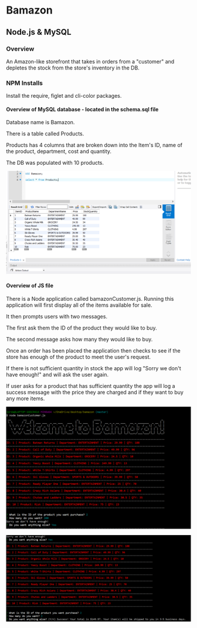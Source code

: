 # Bamazon

## Node.js & MySQL



### Overview

An Amazon-like storefront that takes in orders from a "customer" and depletes the stock from the store's inventory in the DB.

### NPM Installs

Install the require, figlet and cli-color packages.

#### Overview of MySQL database - located in the schema.sql file

Database name is Bamazon.

There is a table called Products.

Products has 4 columns that are broken down into the Item's ID, name of the product, department, cost and quantity.

The DB was populated with 10 products.

![alt text](./images/bamazondb.PNG)

#### Overview of JS file

There is a Node application called bamazonCustomer.js. Running this application will first display all of the items available for sale. 

It then prompts users with two messages.

The first ask them the ID of the product they would like to buy.

The second message asks how many they would like to buy.

Once an order has been placed the application then checks to see if the store has enough of the product to meet the user's request.

If there is not sufficient quantity in stock the app will log "Sorry we don't have enough!" and will ask the user again.

If user asks for a product that has sufficient quantity the app will log a success message with the price they are charged and if they want to buy any more items.


![alt text](./images/bamazonUser1.PNG)

![alt text](./images/bamazonUser2.PNG)


